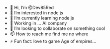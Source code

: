 - 👋 Hi, I’m @Dev85Red
- 👀 I’m interested in node js 
- 🌱 I’m currently learning node js
- 💼 Working in ... AI company
- 💞️ I’m looking to collaborate on something cool
- 📫 How to reach me find me no where
- ⚡ Fun fact: love to game Age of empires...

<!---
Dev85Red/Dev85Red is a ✨ special ✨ repository because its `README.md` (this file) appears on your GitHub profile.
You can click the Preview link to take a look at your changes.
--->

